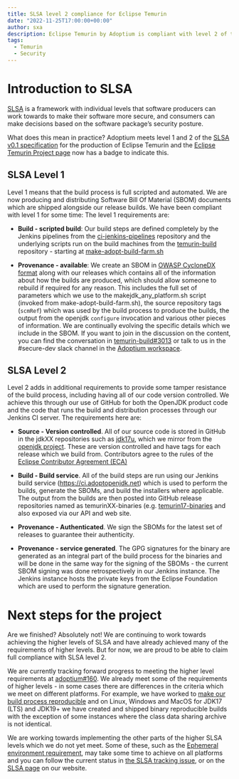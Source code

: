 ```yaml
---
title: SLSA level 2 compliance for Eclipse Temurin
date: "2022-11-25T17:00:00+00:00"
author: sxa
description: Eclipse Temurin by Adoptium is compliant with level 2 of the SLSA secure development framework.
tags:
  - Temurin
  - Security
---
```


# Introduction to SLSA

[SLSA](https://slsa.dev) is a framework with individual levels that software
producers can work towards to make their software more secure, and consumers
can make decisions based on the software package’s security posture.

What does this mean in practice? Adoptium meets level 1 and 2 of the
[SLSA v0.1 specification](http://slsa.dev/spec/v0.1/levels) for the
production of Eclipse Temurin and the
[Eclipse Temurin Project page](https://projects.eclipse.org/projects/adoptium.temurin/)
now has a badge to indicate this.

## SLSA Level 1

Level 1 means that the build process is full scripted and automated.  We are
now producing and distributing Software Bill Of Material (SBOM) documents
which are shipped alongside our release builds.  We have been compliant with
level 1 for some time: The level 1 requirements are:

- **Build - scripted build**: Our build steps are defined completely by the
  Jenkins pipelines from the [ci-jenkins-pipelines](https://github.com/adoptium/ci-jenkins-pipelines) repository and the
  underlying scripts run on the build machines from the
  [temurin-build](https://github.com/adoptium/temurin-build)
  repository - starting at
  [make-adopt-build-farm.sh](https://github.com/adoptium/temurin-build/blob/master/build-farm/make-adopt-build-farm.sh)

- **Provenance - available**: We create an SBOM in
  [OWASP CycloneDX format](https://owasp.org/www-project-cyclonedx/)
  along with our releases which contains all of the information about how
  the builds are produced, which should allow someone to rebuild if required
  for any reason.  This includes the full set of parameters which we use to
  the makejdk_any_platform.sh script (invoked from
  make-adopt-build-farm.sh), the source repository tags (`scmRef`) which was
  used by the build process to produce the builds, the output from the
  openjdk `configure` invocation and various other pieces of information. 
  We are continually evolving the specific details which we include in the
  SBOM.  If you want to join in the discussion on the content, you can find
  the conversation in
  [temurin-build#3013](https://github.com/adoptium/temurin-build/issues/3013)
  or talk to us in the #secure-dev slack channel in the
  [Adoptium workspace](https://adoptium.net/slack/).

## SLSA Level 2

Level 2 adds in additional requirements to provide some tamper resistance of
the build process, including having all of our code version controlled.  We
achieve this through our use of GitHub for both the OpenJDK product code and
the code that runs the build and distribution processes through our Jenkins
CI server.  The requirements here are:

- **Source - Version controlled**. All of our source code is stored in GitHub in
  the jdkXX repositories such as
  [jdk17u](https://github.com/adoptium/jdk17u/), which we mirror from the
  [openjdk project](https://github.com/openjdk). These
  are version controlled and have tags for each release which we build from.
  Contributors agree to the rules of the
  [Eclipse Contributor Agreement (ECA)](https://www.eclipse.org/legal/ECA.php)

- **Build - Build service**. All of the build steps are run using our Jenkins
  build service (https://ci.adoptopenjdk.net) which is used to
  perform the builds, generate the SBOMs, and build the installers where
  applicable. The output from the builds are then posted into GitHub release
  repositories named as temurinXX-binaries (e.g.
  [temurin17-binaries](https://github.com/adoptium/temurin17-binaries) and
  also exposed via our API and web site.

- **Provenance - Authenticated**. We sign the SBOMs for the latest set of
  releases to guarantee their authenticity.

- **Provenance - service generated**. The GPG signatures for the binary
  are generated as an integral part of the build process for the binaries
  and will be done in the same way for the signing of the SBOMs - the current
  SBOM signing was done retrospectively in our Jenkins instance. The Jenkins
  instance hosts the private keys from the Eclipse Foundation which are used
  to perform the signature generation.

# Next steps for the project

Are we finished? Absolutely not! We are continuing to work towards
achieving the higher levels of SLSA and have already achieved many of the
requirements of higher levels. But for now, we are proud to be able to claim
full compliance with SLSA level 2.

We are currently tracking forward progress to meeting the higher level
requirements at
[adoptium#160](https://github.com/adoptium/adoptium/issues/160). We already
meet some of the requirements of higher levels - in some cases there are
differences in the criteria which we meet on different platforms. For
example, we have worked to [make our build process reproducible](https://blog.adoptium.net/2022/06/adoptium-reproducible-builds/)
and on Linux, Windows and MacOS for JDK17 (LTS) and JDK19+ we have created
and shipped binary reproducible builds with the exception of some instances
where the class data sharing archive is not identical.

We are working towards implementing the other parts of the higher SLSA
levels which we do not yet meet.  Some of these, such as the
[Ephemeral environment requirement](https://slsa.dev/spec/v0.1/requirements#ephemeral-environment),
may take some time to achieve on all platforms and
you can follow the current status in [the SLSA tracking
issue](https://github.com/adoptium/adoptium/issues/160), or on the
[SLSA page](https://adoptium.net/docs/slsa/) on our website.
